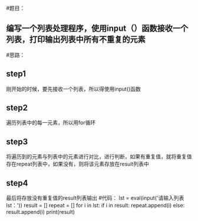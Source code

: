 #题目：
## 编写一个列表处理程序，使用input（）函数接收一个列表，打印输出列表中所有不重复的元素
#思路：
## step1
刚开始的时候，要先接收一个列表，所以得使用input()函数
## step2
遍历列表中的每一元素，所以用for循环
## step3
将遍历到的元素与列表中的元素进行对比，进行判断，如果有重复值，就将重复值存在repeat列表中，如果没有，则将该元素存放在result列表中
## step4
最后将存放没有重复值的result列表输出
#代码：
	lst = eval(input('请输入列表lst：'))
	result = []
	repeat = []
	for i in lst:
	    if i in result:
	        repeat.append(i)
	    else:
	        result.append(i)
	print(result)